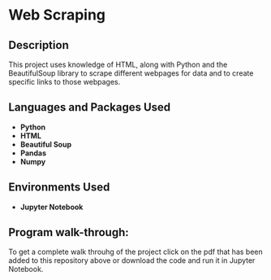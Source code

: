 <h1>Web Scraping</h1>

<h2>Description</h2>
This project uses knowledge of HTML, along with Python and the BeautifulSoup library to scrape different webpages for data and to create specific links to those webpages. 
<br />


<h2>Languages and Packages Used</h2>

- <b>Python</b> 
- <b>HTML</b>
- <b>Beautiful Soup</b>
- <b>Pandas</b>
- <b>Numpy</b>

<h2>Environments Used </h2>

- <b>Jupyter Notebook</b> 

<h2>Program walk-through:</h2>

To get a complete walk throuhg of the project click on the pdf that has been added to this repository above or download the code and run it in Jupyter Notebook.
